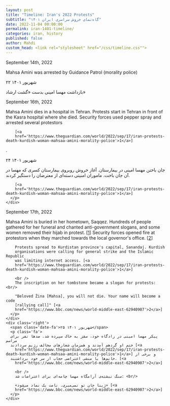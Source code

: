```yaml
---
layout: post
title: "Timeline: Iran's 2022 Protests"
subtitle: "گاه‌نمای خروش سراسری ایران ۱۴۰۱"
date: 2022-11-04 00:00:00
permalink: iran-1401-timeline/
categories: iran, history
published: false
author: Mahdi
custom_head: <link rel="stylesheet" href="/css/timeline.css"">
---
```


<div class='timeline'>
  <div class='event'>
    <div class='left'>
      <span class='date-en'>September 14th, 2022</span>
      <p class='en'>Mahsa Amini was arrested by Guidance Patrol (morality
      police)</p>
    </div>
    <div class='right'>
      <span class='date-fa'>۲۲ شهریور ۱۴۰۱</span>
      <p class='fa'>بازداشت مهسا امینی بدست «گشت ارشاد»</p>
    </div>
  </div>
  
  <div class='event'>
    <div class='left'>
      <span class='date-en'>September 16th, 2022</span>
      <p class='en'>
        Mahsa Amini dies in a hospital in Tehran. Protests start in Tehran in
        front of the Kasra hospital where she died. Security forces used pepper
        spray and arrested several protestors
        
        [<a
        href='https://www.theguardian.com/world/2022/sep/17/iran-protests-death-kurdish-woman-mahsaa-amini-morality-police'>1</a>]
.
      </p>
    </div>
    <div class='right'>
      <span class='date-fa'>۲۴ شهریور ۱۴۰۱</span>
      <p class='fa'>
        جان باختن مهسا امینی در بیمارستان. آغاز خروش روبروی بیمارستان کسری که
        مهسا در آن جان باخت. ماموران امنیتی دسته‌ای از معترضان را دستگیر
        کردند.
        
        [<a
        href='https://www.theguardian.com/world/2022/sep/17/iran-protests-death-kurdish-woman-mahsaa-amini-morality-police'>1</a>]
      </p>
    </div>
  </div>
  
  <div class='event'>
    <div class='left'>
      <span class='date-en'>September 17th, 2022</span>
      <p class='en'>
        Mahsa Amini is buried in her hometown, Saqqez. Hundreds of people
        gathered for her funeral and chanted anti-government slogans, and some
        women removed their hijab in protest. [<a
        href='https://www.theguardian.com/world/2022/sep/17/iran-protests-death-kurdish-woman-mahsaa-amini-morality-police'>1</a>] Security forces opened fire at
        protestors when they marched towards the local governor's office. [<a
        href='https://www.bbc.com/news/world-middle-east-62940907'>2</a>]
        
        Protests spread to Kurdistan province's capital, Sanandaj. Kurdish
        organisations were calling for general strike and the Islamic Republic
        was limiting internet access. [<a
        href='https://www.theguardian.com/world/2022/sep/17/iran-protests-death-kurdish-woman-mahsaa-amini-morality-police'>1</a>]
        
        <br />
        The inscription on her tombstone became a slogan for protests: <br/>
        
        "Beloved Žina [Mahsa], you will not die. Your name will become a code
        [rallying call]" [<a
        href='https://www.bbc.com/news/world-middle-east-62940907'>2</a>]
      </p>
    </div>
    <div class='right'>
      <span class='date-fa'>۲۵ شهریور ۱۴۰۱</span>
      <p class='fa'>
      پیکر مهسا امینی در زادگاه خود، سقز به خاک سپرده شد. صدها نفر برای مراسم
      ختم او گردهم آمدند و همزمان شعار‌های مخالف رژیم سردادند [<a
        href='https://www.theguardian.com/world/2022/sep/17/iran-protests-death-kurdish-woman-mahsaa-amini-morality-police'>1</a>] و برخی از
      خانم‌ها با منشی اعتراضی حجاب از سر خود برداشتند. [<a
        href='https://www.bbc.com/news/world-middle-east-62940907'>2</a>]
        
        <br />
        سنگ نبشته‌ی آرامگاه مهسا چامه‌ای برای اعتراضات شد: <br/>
        
        «ژینا جان تو نمی‌میری. نامت یک نماد می‌شود» [<a
        href='https://www.bbc.com/news/world-middle-east-62940907'>2</a>]
      </p>
    </div>
  </div>
</div>
